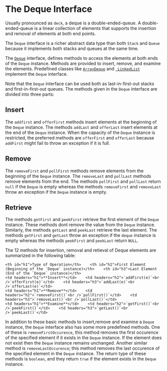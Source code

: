 
# The Deque Interface

Usually pronounced as `deck`, a deque is a double-ended-queue. A double-ended-queue is a linear collection 
of elements that supports the insertion and removal of elements at both end points.

The `Deque` interface is a richer abstract data type than both `Stack` and `Queue` because it implements both stacks and queues at the same time.

The 
[`Deque`](https://docs.oracle.com/javase/8/docs/api/java/util/Deque.html) interface, defines methods to access the elements at both ends of the `Deque` instance. Methods are provided to insert, remove, 
and examine the elements. Predefined classes like 
[`ArrayDeque`](https://docs.oracle.com/javase/8/docs/api/java/util/ArrayDeque.html) and 
[` LinkedList`](https://docs.oracle.com/javase/8/docs/api/java/util/LinkedList.html) implement the `Deque` interface. 


Note that the `Deque` interface can be used both as last-in-first-out stacks and first-in-first-out queues.
The methods given in the `Deque` interface are divided into three parts:

## Insert

The `addfirst` and `offerFirst` methods insert elements at the beginning of the `Deque` instance.
 The methods `addLast` and `offerLast` insert elements at the end of the `Deque` instance.
 When the capacity of the `Deque` instance is restricted, the preferred methods are `offerFirst` and `offerLast` because `addFirst` might fail to throw an exception if it is full.


## Remove

The `removeFirst` and `pollFirst` methods remove elements 
from the beginning of the `Deque` instance. The `removeLast` and `pollLast` methods 
remove elements from the end. The methods `pollFirst` 
and `pollLast` return `null` if the `Deque` is empty whereas the methods 
`removeFirst` and `removeLast` throw an exception if the `Deque` instance is empty. 

## Retrieve

The methods `getFirst` and `peekFirst` retrieve the first element of the `Deque` instance.
These methods dont remove the value from the `Deque` instance. Similarly, the methods `getLast`
and `peekLast` retrieve the last element.
The methods `getFirst` and `getLast` throw an exception if the
`deque` instance is empty whereas the methods `peekFirst` and `peekLast` 
return `NULL`.


The 12 methods for insertion, removal and retieval of Deque elements are summarized in the following table:

    <th id="h1">Type of Operation</th>    <th id="h2">First Element (Beginning of the `Deque` instance)</th>    <th id="h3">Last Element (End of the `Deque` instance)</th>     
    <td headers="h1">**Insert**</td>    <td headers="h2">`addFirst(e)`<br />`offerFirst(e)`</td>    <td headers="h3">`addLast(e)`<br />`offerLast(e)`</td>     
    <td headers="h1">**Remove**</td>    <td headers="h2">`removeFirst()`<br />`pollFirst()`</td>    <td headers="h3">`removeLast()`<br />`pollLast()`</td>  
    <td headers="h1">**Examine**</td>    <td headers="h2">`getFirst()`<br />`peekFirst()`</td>    <td headers="h3">`getLast()`<br />`peekLast()`</td>  

In addition to these basic methods to insert,remove and examine a `Deque` instance, the `Deque` interface also has
some more predefined methods. One of these is `removeFirstOccurence`, this method removes the 
first occurence of the specified element if it exists in the `Deque` instance. If the element does not exist then the `Deque` instance remains unchanged.
Another similar method is `removeLastOccurence`; this method removes the last occurence of the specified element in the `Deque` instance.
The return type of these methods is `boolean`, and they return `true` if the element exists in the `Deque` instance.
